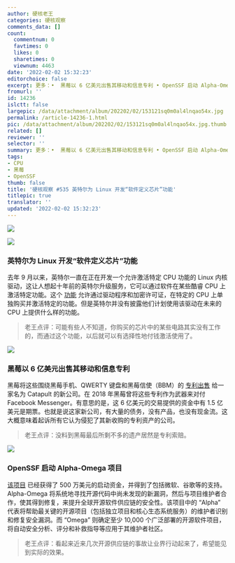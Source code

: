 ```yaml
---
author: 硬核老王
categories: 硬核观察
comments_data: []
count:
  commentnum: 0
  favtimes: 0
  likes: 0
  sharetimes: 0
  viewnum: 4463
date: '2022-02-02 15:32:23'
editorchoice: false
excerpt: 更多：•  黑莓以 6 亿美元出售其移动和信息专利 • OpenSSF 启动 Alpha-Omega 项目
fromurl: ''
id: 14236
islctt: false
largepic: /data/attachment/album/202202/02/153121sq0m0al4lnqao54x.jpg
permalink: /article-14236-1.html
pic: /data/attachment/album/202202/02/153121sq0m0al4lnqao54x.jpg.thumb.jpg
related: []
reviewer: ''
selector: ''
summary: 更多：•  黑莓以 6 亿美元出售其移动和信息专利 • OpenSSF 启动 Alpha-Omega 项目
tags:
- CPU
- 黑莓
- OpenSSF
thumb: false
title: '硬核观察 #535 英特尔为 Linux 开发“软件定义芯片”功能'
titlepic: true
translator: ''
updated: '2022-02-02 15:32:23'
---
```


![](/data/attachment/album/202202/02/153121sq0m0al4lnqao54x.jpg)


![](/data/attachment/album/202202/02/153129h2qq45l8829hlkqf.jpg)


### 英特尔为 Linux 开发“软件定义芯片”功能


去年 9 月以来，英特尔一直在正在开发一个允许激活特定 CPU 功能的 Linux 内核驱动，这让人想起十年前的英特尔升级服务，它可以通过软件在某些酷睿 CPU 上激活特定功能。这个 [功能](https://www.phoronix.com/scan.php?page=news_item&px=Intel-SDSi-Linux-2022) 允许通过驱动程序和加密许可证，在特定的 CPU 上单独购买并激活特定的功能。但是英特尔并没有披露他们计划使用该驱动在未来的 CPU 上提供什么样的功能。



> 
> 老王点评：可能有些人不知道，你购买的芯片中的某些电路其实没有工作的，而通过这个功能，以后就可以有选择性地付钱激活使用了。
> 
> 
> 


![](/data/attachment/album/202202/02/153139mbnx1111bnsgnves.jpg)


### 黑莓以 6 亿美元出售其移动和信息专利


黑莓将这些围绕黑莓手机、QWERTY 键盘和黑莓信使（BBM）的 [专利出售](https://arstechnica.com/gadgets/2022/01/blackberry-sells-mobile-and-messaging-patents-for-600-million/) 给一家名为 Catapult 的新公司。在 2018 年黑莓曾将这些专利作为武器来对付 Facebook Messenger。有意思的是，这 6 亿美元的交易提供的资金中有 1.5 亿美元是期票。也就是说这家新公司，有大量的债务，没有产品，也没有现金流。这大概意味着起诉所有它认为侵犯了其新收购的专利资产的公司。



> 
> 老王点评：没料到黑莓最后所剩不多的遗产居然是专利索赔。
> 
> 
> 


![](/data/attachment/album/202202/02/153147jvcq219i2p22n282.jpg)


### OpenSSF 启动 Alpha-Omega 项目


[该项目](https://openssf.org/press-release/2022/02/01/openssf-announces-the-alpha-omega-project-to-improve-software-supply-chain-security-for-10000-oss-projects/) 已经获得了 500 万美元的启动资金，并得到了包括微软、谷歌等的支持。Alpha-Omega 将系统地寻找开源代码中尚未发现的新漏洞，然后与项目维护者合作，使其得到修复，来提升全球开源软件供应链的安全性。该项目中的 “Alpha” 代表将帮助最关键的开源项目（包括独立项目和核心生态系统服务）的维护者识别和修复安全漏洞。而 “Omega” 则确定至少 10,000 个广泛部署的开源软件项目，将自动安全分析、评分和补救指导等应用于其维护者社区。



> 
> 老王点评：看起来近来几次开源供应链的事故让业界行动起来了，希望能见到实际的效果。
> 
> 
>